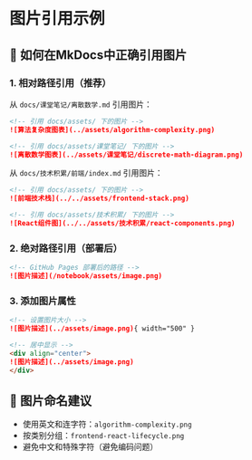 # 图片引用示例

## 📸 如何在MkDocs中正确引用图片

### 1. 相对路径引用（推荐）

从 `docs/课堂笔记/离散数学.md` 引用图片：

```markdown
<!-- 引用 docs/assets/ 下的图片 -->
![算法复杂度图表](../assets/algorithm-complexity.png)

<!-- 引用 docs/assets/课堂笔记/ 下的图片 -->
![离散数学图表](../assets/课堂笔记/discrete-math-diagram.png)
```

从 `docs/技术积累/前端/index.md` 引用图片：

```markdown
<!-- 引用 docs/assets/ 下的图片 -->
![前端技术栈](../../assets/frontend-stack.png)

<!-- 引用 docs/assets/技术积累/ 下的图片 -->
![React组件图](../../assets/技术积累/react-components.png)
```

### 2. 绝对路径引用（部署后）

```markdown
<!-- GitHub Pages 部署后的路径 -->
![图片描述](/notebook/assets/image.png)
```

### 3. 添加图片属性

```markdown
<!-- 设置图片大小 -->
![图片描述](../assets/image.png){ width="500" }

<!-- 居中显示 -->
<div align="center">
![图片描述](../assets/image.png)
</div>
```

## 🎯 图片命名建议

- 使用英文和连字符：`algorithm-complexity.png`
- 按类别分组：`frontend-react-lifecycle.png`
- 避免中文和特殊字符（避免编码问题） 